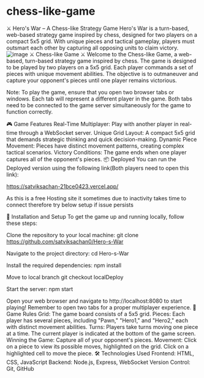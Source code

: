 # chess-like-game
⚔️ Hero's War – A Chess-like Strategy Game Hero's War is a turn-based, web-based strategy game inspired by chess, designed for two players on a compact 5x5 grid. With unique pieces and tactical gameplay, players must outsmart each other by capturing all opposing units to claim victory. 
![image](https://github.com/user-attachments/assets/6d11e47c-f121-403b-bcd7-76d14f969345)
⚔️ Chess-like Game ⚔️
Welcome to the Chess-like Game, a web-based, turn-based strategy game inspired by chess. The game is designed to be played by two players on a 5x5 grid. Each player commands a set of pieces with unique movement abilities. The objective is to outmaneuver and capture your opponent's pieces until one player remains victorious.

Note: To play the game, ensure that you open two browser tabs or windows. Each tab will represent a different player in the game. Both tabs need to be connected to the game server simultaneously for the game to function correctly.

🎮 Game Features
Real-Time Multiplayer: Play with another player in real-time through a WebSocket server.
Unique Grid Layout: A compact 5x5 grid that demands strategic thinking and quick decision-making.
Dynamic Piece Movement: Pieces have distinct movement patterns, creating complex tactical scenarios.
Victory Conditions: The game ends when one player captures all of the opponent's pieces.
📦 Deployed
You can run the Deployed version using the following link(Both players need to open this link):

https://satviksachan-21bce0423.vercel.app/

As this is a free Hosting site it sometimes due to inactivity takes time to connect therefore try below setup if issue persists

🚀 Installation and Setup
To get the game up and running locally, follow these steps:

Clone the repository to your local machine:
git clone https://github.com/satviksachan0/Hero-s-War
        
Navigate to the project directory:
cd Hero-s-War
        
Install the required dependencies:
npm install
        
Move to local branch
git checkout localDeploy
        
Start the server:
npm start
        
Open your web browser and navigate to http://localhost:8080 to start playing! Remember to open two tabs for a proper multiplayer experience.
📜 Game Rules
Grid: The game board consists of a 5x5 grid.
Pieces: Each player has several pieces, including "Pawn," "Hero1," and "Hero2," each with distinct movement abilities.
Turns: Players take turns moving one piece at a time. The current player is indicated at the bottom of the game screen.
Winning the Game: Capture all of your opponent's pieces.
Movement: Click on a piece to view its possible moves, highlighted on the grid. Click on a highlighted cell to move the piece.
🛠️ Technologies Used
Frontend: HTML, CSS, JavaScript
Backend: Node.js, Express, WebSocket
Version Control: Git, GitHub
